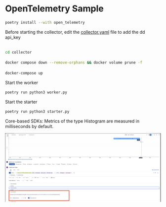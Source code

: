 # OpenTelemetry Sample


``` bash
poetry install --with open_telemetry
```

Before starting the collector, edit the [collector.yaml](collector%2Fcollector.yaml) file to add the dd api_key


```bash

cd collector

docker compose down --remove-orphans && docker volume prune -f

docker-compose up 

```


Start the worker

``` bash
poetry run python3 worker.py
```

Start the starter

``` bash
poetry run python3 starter.py
```


Core-based SDKs: Metrics of the type Histogram are measured in milliseconds by default.


![Screenshot 2025-01-29 at 13.07.19.png](Screenshot%202025-01-29%20at%2013.07.19.png)
